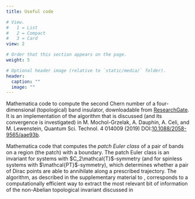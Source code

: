 ```yaml
---
title: Useful code

# View.
#   1 = List
#   2 = Compact
#   3 = Card
view: 2

# Order that this section appears on the page.
weight: 5

# Optional header image (relative to `static/media/` folder).
header:
  caption: ""
  image: ""
---
```


<p>Mathematica code to compute the second Chern number of a four-dimensional (topological) band insulator, downloadable from <a href="http://dx.doi.org/10.13140/RG.2.2.35088.12801">ResearchGate</a>. It is an implementation of the algorithm that is discussed (and its convergence is investigated) in M. Mochol-Grzelak, A. Dauphin, A. Celi, and M. Lewenstein, Quantum Sci. Technol. 4 014009 (2019) DOI:<a href="https://doi.org/10.1088/2058-9565/aae93b">10.1088/2058-9565/aae93b</a>.</p>

<p>Mathematica code that computes the <i>patch Euler class</i> of a pair of bands on a region (the patch) with a boundary. The patch Euler class is an invariant for systems with $C_2\mathcal{T}$-symmetry (and for spinless systems with $\mathcal{PT}$-symmetry), which determines whether a pair of Dirac points are able to annihilate along a prescribed trajectory. The algorithm, as described in the supplementary material to  , corresponds to a computationally efficient way to extract the most relevant bit of information of the non-Abelian topological invariant discussed in </p>

